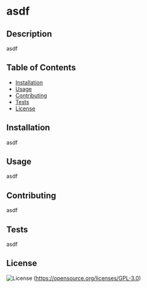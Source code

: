 # asdf

  ## Description

  asdf

  ## Table of Contents

  * [Installation](#installation)
  * [Usage](#usage)
  * [Contributing](#contributing)
  * [Tests](#tests)
  * [License](#license)

  ## Installation

  asdf

  ## Usage

  asdf

  ## Contributing

  asdf

  ## Tests

  asdf

  
  ## License
 ![License](https://img.shields.io/badge/GPL-3.0-yellow.svg)
 (https://opensource.org/licenses/GPL-3.0)
 
  